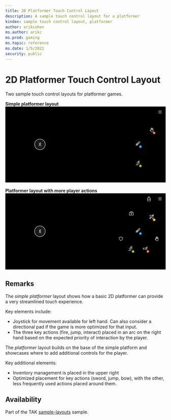 ```yaml
---
title: 2D Platformer Touch Control Layout
description: A sample touch control layout for a platformer
kindex: sample touch control layout, platformer
author: arikcohen
ms.author: arikc
ms.prod: gaming
ms.topic: reference
ms.date: 1/5/2021
security: public
---
```


# 2D Platformer Touch Control Layout

Two sample touch control layouts for platformer games.

**Simple platformer layout**
![Simple layout for 2D platformer game](../../../../../../../resources/gamecore/secure/images/en-us/game-streaming/game-streaming-sample-layouts-platformer-simple.png)

**Platformer layout with more player actions**
![Advanced layout for 2D platformer game](../../../../../../../resources/gamecore/secure/images/en-us/game-streaming/game-streaming-sample-layouts-platformer.png)

## Remarks

The _simple platformer_ layout shows how a basic 2D platformer can provide a very streamlined touch experience.

Key elements include:

- Joystick for movement available for left hand. Can also consider a directional pad if the game is more optimized for that input.
- The three key actions (fire, jump, interact) placed in an arc on the right hand based on the expected priority of interaction by the player.

The _platformer_ layout builds on the base of the simple platform and showcases where to add additional controls for the player.

Key additional elements:

- Inventory management is placed in the upper right
- Optimized placement for key actions (sword, jump, bow), with the other, less frequently used actions placed around them.

## Availability

Part of the TAK [sample-layouts](https://github.com/microsoft/xbox-game-streaming-tools/tree/master/touch-adaptation-kit/samples/sample-layouts) sample.
